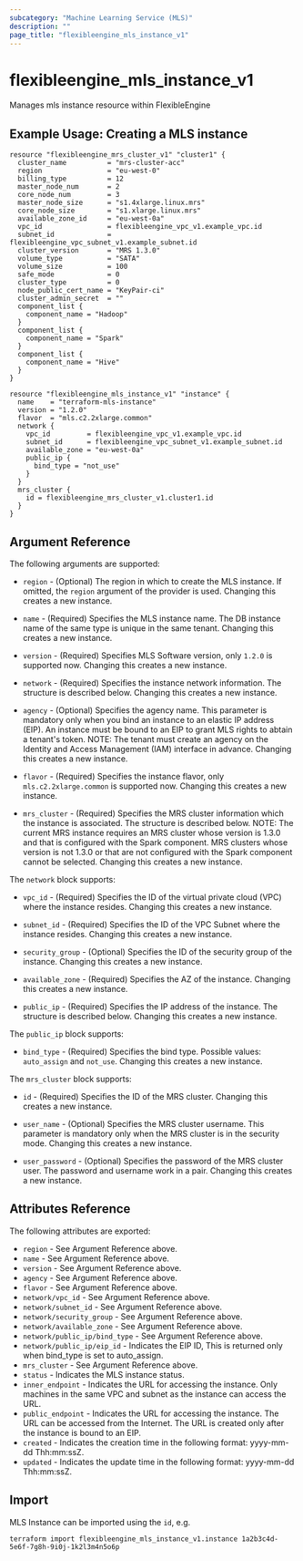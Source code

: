 ```yaml
---
subcategory: "Machine Learning Service (MLS)"
description: ""
page_title: "flexibleengine_mls_instance_v1"
---
```


# flexibleengine_mls_instance_v1

Manages mls instance resource within FlexibleEngine

## Example Usage:  Creating a MLS instance

```hcl
resource "flexibleengine_mrs_cluster_v1" "cluster1" {
  cluster_name          = "mrs-cluster-acc"
  region                = "eu-west-0"
  billing_type          = 12
  master_node_num       = 2
  core_node_num         = 3
  master_node_size      = "s1.4xlarge.linux.mrs"
  core_node_size        = "s1.xlarge.linux.mrs"
  available_zone_id     = "eu-west-0a"
  vpc_id                = flexibleengine_vpc_v1.example_vpc.id
  subnet_id             = flexibleengine_vpc_subnet_v1.example_subnet.id
  cluster_version       = "MRS 1.3.0"
  volume_type           = "SATA"
  volume_size           = 100
  safe_mode             = 0
  cluster_type          = 0
  node_public_cert_name = "KeyPair-ci"
  cluster_admin_secret  = ""
  component_list {
    component_name = "Hadoop"
  }
  component_list {
    component_name = "Spark"
  }
  component_list {
    component_name = "Hive"
  }
}

resource "flexibleengine_mls_instance_v1" "instance" {
  name    = "terraform-mls-instance"
  version = "1.2.0"
  flavor  = "mls.c2.2xlarge.common"
  network {
    vpc_id         = flexibleengine_vpc_v1.example_vpc.id
    subnet_id      = flexibleengine_vpc_subnet_v1.example_subnet.id
    available_zone = "eu-west-0a"
    public_ip {
      bind_type = "not_use"
    }
  }
  mrs_cluster {
    id = flexibleengine_mrs_cluster_v1.cluster1.id
  }
}

```

## Argument Reference

The following arguments are supported:

* `region` - (Optional) The region in which to create the MLS instance. If
    omitted, the `region` argument of the provider is used. Changing this
    creates a new instance.

* `name` - (Required) Specifies the MLS instance name. The DB instance name of
    the same type is unique in the same tenant. Changing this creates a new instance.

* `version` - (Required) Specifies MLS Software version, only `1.2.0` is supported now.
  Changing this creates a new instance.

* `network` - (Required) Specifies the instance network information. The structure
  is described below. Changing this creates a new instance.

* `agency` - (Optional) Specifies the agency name. This parameter is mandatory only
  when you bind an instance to an elastic IP address (EIP). An instance must be
  bound to an EIP to grant MLS rights to abtain a tenant's token. NOTE: The tenant
  must create an agency on the Identity and Access Management (IAM) interface in
  advance. Changing this creates a new instance.

* `flavor` - (Required) Specifies the instance flavor, only `mls.c2.2xlarge.common`
  is supported now. Changing this creates a new instance.

* `mrs_cluster` - (Required) Specifies the MRS cluster information which the instance
  is associated. The structure is described below. NOTE: The current MRS instance
  requires an MRS cluster whose version is 1.3.0 and that is configured with the
  Spark component. MRS clusters whose version is not 1.3.0 or that are not configured
  with the Spark component cannot be selected. Changing this creates a new instance.

The `network` block supports:

* `vpc_id` - (Required) Specifies the ID of the virtual private cloud (VPC) where the
  instance resides. Changing this creates a new instance.

* `subnet_id` - (Required) Specifies the ID of the VPC Subnet where the instance resides.
  Changing this creates a new instance.

* `security_group` - (Optional) Specifies the ID of the security group of the instance.
  Changing this creates a new instance.

* `available_zone` - (Required) Specifies the AZ of the instance.
  Changing this creates a new instance.

* `public_ip` - (Required) Specifies the IP address of the instance. The structure is
  described below. Changing this creates a new instance.

The `public_ip` block supports:

* `bind_type` - (Required) Specifies the bind type. Possible values: `auto_assign` and
  `not_use`. Changing this creates a new instance.

The `mrs_cluster` block supports:

* `id` - (Required) Specifies the ID of the MRS cluster. Changing this creates a new instance.

* `user_name` - (Optional) Specifies the MRS cluster username. This parameter is mandatory
  only when the MRS cluster is in the security mode. Changing this creates a new instance.

* `user_password` - (Optional) Specifies the password of the MRS cluster user. The password
  and username work in a pair. Changing this creates a new instance.

## Attributes Reference

The following attributes are exported:

* `region` - See Argument Reference above.
* `name` - See Argument Reference above.
* `version` - See Argument Reference above.
* `agency` - See Argument Reference above.
* `flavor` - See Argument Reference above.
* `network/vpc_id` - See Argument Reference above.
* `network/subnet_id` - See Argument Reference above.
* `network/security_group` - See Argument Reference above.
* `network/available_zone` - See Argument Reference above.
* `network/public_ip/bind_type` - See Argument Reference above.
* `network/public_ip/eip_id` - Indicates the EIP ID, This is returned only when bind_type is
  set to auto_assign.
* `mrs_cluster` - See Argument Reference above.
* `status` - Indicates the MLS instance status.
* `inner_endpoint` - Indicates the URL for accessing the instance. Only machines in the same
  VPC and subnet as the instance can access the URL.
* `public_endpoint` - Indicates the URL for accessing the instance. The URL can be accessed
  from the Internet. The URL is created only after the instance is bound to an EIP.
* `created` - Indicates the creation time in the following format: yyyy-mm-dd Thh:mm:ssZ.
* `updated` - Indicates the update time in the following format: yyyy-mm-dd Thh:mm:ssZ.

## Import

MLS Instance can be imported using the `id`, e.g.

```shell
terraform import flexibleengine_mls_instance_v1.instance 1a2b3c4d-5e6f-7g8h-9i0j-1k2l3m4n5o6p
```
